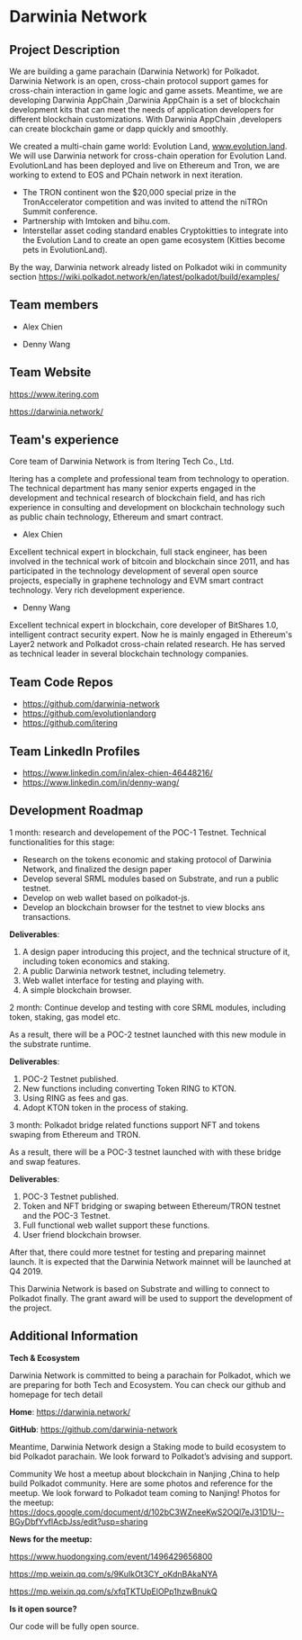 # Darwinia Network

## Project Description
We are building a game parachain (Darwinia Network) for Polkadot. Darwinia Network is an open, cross-chain protocol support games for cross-chain interaction in game logic and game assets. Meantime, we are developing Darwinia AppChain ,Darwinia AppChain is a set of blockchain development kits that can meet the needs of application developers for different blockchain customizations. With Darwinia AppChain ,developers can create blockchain game or dapp quickly and smoothly.

We created a multi-chain game world: Evolution Land, www.evolution.land. We will use Darwinia network for cross-chain operation for Evolution Land. EvolutionLand has been deployed and live on Ethereum and Tron, we are working to extend to EOS and PChain network in next iteration.

* The TRON continent won the $20,000 special prize in the TronAccelerator competition and was invited to attend the niTROn Summit conference.
* Partnership with Imtoken and bihu.com.
* Interstellar asset coding standard enables Cryptokitties to integrate into the Evolution Land to create an open game ecosystem (Kitties become pets in EvolutionLand).

By the way, Darwinia network already listed on Polkadot wiki in community section https://wiki.polkadot.network/en/latest/polkadot/build/examples/

## Team members
* Alex Chien

* Denny Wang


## Team Website
https://www.itering.com

https://darwinia.network/


## Team's experience
Core team of Darwinia Network is from Itering Tech Co., Ltd.

Itering has a complete and professional team from technology to operation. The technical department has many senior experts engaged in the development and technical research of blockchain field, and has rich experience in consulting and development on blockchain technology such as public chain technology, Ethereum and smart contract.

* Alex Chien

Excellent technical expert in blockchain, full stack engineer, has been involved in the technical work of bitcoin and blockchain since 2011, and has participated in the technology development of several open source projects, especially in graphene technology and EVM smart contract technology. Very rich development experience.

* Denny Wang

Excellent technical expert in blockchain, core developer of BitShares 1.0, intelligent contract security expert. Now he is mainly engaged in Ethereum's Layer2 network and Polkadot cross-chain related research. He has served as technical leader in several blockchain technology companies.

## Team Code Repos
* https://github.com/darwinia-network
* https://github.com/evolutionlandorg
* https://github.com/itering

## Team LinkedIn Profiles
* https://www.linkedin.com/in/alex-chien-46448216/
* https://www.linkedin.com/in/denny-wang/

## Development Roadmap

1 month: research and developement of the POC-1 Testnet. Technical functionalities for this stage:

* Research on the tokens economic and staking protocol of Darwinia Network, and finalized the design paper
* Develop several SRML modules based on Substrate, and run a public testnet.
* Develop on web wallet based on polkadot-js.
* Develop an blockchain browser for the testnet to view blocks ans transactions.

**Deliverables**:
1. A design paper introducing this project, and the technical structure of it, including token economics and staking.
2. A public Darwinia network testnet, including telemetry.
2. Web wallet interface for testing and playing with.
3. A simple blockchain browser.


2 month: Continue develop and testing with core SRML modules, including token, staking, gas model etc.

As a result, there will be a POC-2 testnet launched with this new module in the substrate runtime.

**Deliverables**:
1. POC-2 Testnet published.
2. New functions including converting Token RING to KTON.
3. Using RING as fees and gas.
4. Adopt KTON token in the process of staking.


3 month: Polkadot bridge related functions support NFT and tokens swaping from Ethereum and TRON.

As a result, there will be a POC-3 testnet launched with with these bridge and swap features.

**Deliverables**:
1. POC-3 Testnet published.
2. Token and NFT bridging or swaping between Ethereum/TRON testnet and the POC-3 Testnet.
3. Full functional web wallet support these functions.
4. User friend blockchain browser.


After that, there could more testnet for testing and preparing mainnet launch. It is expected that the Darwinia Network mainnet will be launched at Q4 2019.

This Darwinia Network is based on Substrate and willing to connect to Polkadot finally. The grant award will be used to support the development of the project.


## Additional Information
**Tech & Ecosystem**

Darwinia Network is committed to being a parachain for Polkadot, which we are preparing for both Tech and Ecosystem.
You can check our github and homepage for tech detail

**Home**: https://darwinia.network/

**GitHub**: https://github.com/darwinia-network

Meantime, Darwinia Network design a Staking mode to build ecosystem to bid Polkadot parachain. We look forward to Polkadot’s advising and support.

Community
We host a meetup about blockchain in Nanjing ,China to help build Polkadot community. Here are some photos and reference for the meetup.  We look forward to Polkadot team coming to Nanjing!
Photos for the meetup: https://docs.google.com/document/d/102bC3WZneeKwS2OQl7eJ31D1U--BGyDbfYvflAcbJss/edit?usp=sharing

**News for the meetup:**

https://www.huodongxing.com/event/1496429656800

https://mp.weixin.qq.com/s/9KuIkOt3CY_oKdnBAkaNYA

https://mp.weixin.qq.com/s/xfqTKTUpElOPp1hzwBnukQ

**Is it open source?**

Our code will be fully open source.
